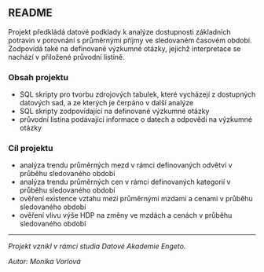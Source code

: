 ## README

Projekt předkládá datové podklady k analýze dostupnosti základních potravin v porovnání s průměrnými příjmy ve sledovaném časovém období. Zodpovídá také na definované výzkumné otázky, jejichž interpretace se nachází v přiložené průvodní listině. 

### Obsah projektu
- SQL skripty pro tvorbu zdrojových tabulek, které vycházejí z dostupných datových sad, a ze kterých je čerpáno v další analýze 
- SQL skripty zodpovídající na definované výzkumné otázky
- průvodní listina podávající informace o datech a odpovědi na výzkumné otázky

### Cíl projektu
- analýza trendu průměrných mezd v rámci definovaných odvětví v průběhu sledovaného období
- analýza trendu průměrných cen v rámci definovaných kategorií v průběhu sledovaného období
- ověření existence vztahu mezi průměrnými mzdami a cenami v průběhu sledovaného období
- ověření vlivu výše HDP na změny ve mzdách a cenách v průběhu sledovaného období

---

*Projekt vznikl v rámci studia Datové Akademie Engeto.*

*Autor: Monika Vorlová*
